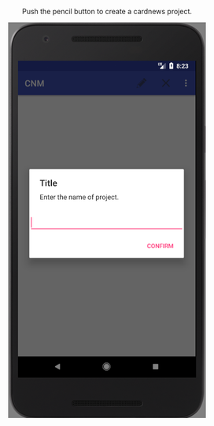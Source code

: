 <p align="center">
Push the pencil button to create a cardnews project.
<p/>
<p align="center">
<img src = "https://github.com/Lee-Null/green-04/blob/master/Documetation/images/pencil.png">
<p/>
